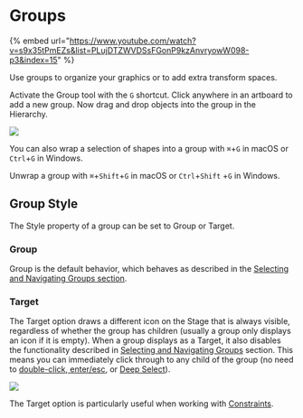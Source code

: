 # Groups

{% embed url="https://www.youtube.com/watch?v=s9x35tPmEZs&list=PLujDTZWVDSsFGonP9kzAnvryowW098-p3&index=15" %}

Use groups to organize your graphics or to add extra transform spaces.

Activate the Group tool with the `G` shortcut. Click anywhere in an artboard to add a new group. Now drag and drop objects into the group in the Hierarchy.

![](../../../.gitbook/assets/node.gif)

You can also wrap a selection of shapes into a group with `⌘`+`G` in macOS or `Ctrl`+`G` in Windows.

Unwrap a group with `⌘`+`Shift`+`G` in macOS or `Ctrl`+`Shift` +`G` in Windows.

## Group Style

The Style property of a group can be set to Group or Target.

### Group

Group is the default behavior, which behaves as described in the [Selecting and Navigating Groups section](selecting-and-navigating-groups.md).

### Target

The Target option draws a different icon on the Stage that is always visible, regardless of whether the group has children (usually a group only displays an icon if it is empty). When a group displays as a Target, it also disables the functionality described in [Selecting and Navigating Groups](selecting-and-navigating-groups.md) section. This means you can immediately click through to any child of the group (no need to [double-click](selecting-and-navigating-groups.md#double-click),[ enter/esc](selecting-and-navigating-groups.md#enter-and-esc-shortcuts), or [Deep Select](selecting-and-navigating-groups.md#deep-select)).

![](../../../.gitbook/assets/2021-08-03-19.47.17.gif)

The Target option is particularly useful when working with [Constraints](../../constraints/).

